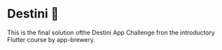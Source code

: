 # Destini 🤔

This is the final solution ofthe Destini App Challenge fron the introductory Flutter course by app-brewery.
